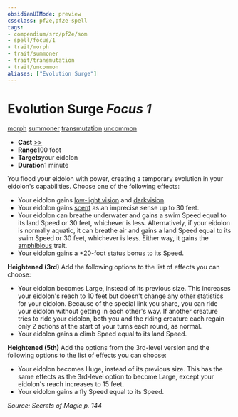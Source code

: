 ```yaml
---
obsidianUIMode: preview
cssclass: pf2e,pf2e-spell
tags:
- compendium/src/pf2e/som
- spell/focus/1
- trait/morph
- trait/summoner
- trait/transmutation
- trait/uncommon
aliases: ["Evolution Surge"]
---
```

# Evolution Surge *Focus 1*   
[morph](../../rules/traits/morph.md)  [summoner](../../rules/traits/summoner-som.md)  [transmutation](../../rules/traits/transmutation.md)  [uncommon](../../rules/traits/uncommon.md)  

- **Cast** [>>](../../rules/core-rulebook/chapter-9-playing-the-game.md#Actions "Two-Action") 
- **Range**100 foot
- **Targets**your eidolon
- **Duration**1 minute

You flood your eidolon with power, creating a temporary evolution in your eidolon's capabilities. Choose one of the following effects:

- Your eidolon gains [low-light vision](../../rules/abilities/low-light-vision.md) and [darkvision](../../rules/abilities/darkvision.md).
- Your eidolon gains [scent](../../rules/abilities/scent.md) as an imprecise sense up to 30 feet.
- Your eidolon can breathe underwater and gains a swim Speed equal to its land Speed or 30 feet, whichever is less. Alternatively, if your eidolon is normally aquatic, it can breathe air and gains a land Speed equal to its swim Speed or 30 feet, whichever is less. Either way, it gains the [amphibious](../../rules/traits/amphibious-b1.md) trait.
- Your eidolon gains a +20-foot status bonus to its Speed.

**Heightened (3rd)** Add the following options to the list of effects you can choose:

- Your eidolon becomes Large, instead of its previous size. This increases your eidolon's reach to 10 feet but doesn't change any other statistics for your eidolon. Because of the special link you share, you can ride your eidolon without getting in each other's way. If another creature tries to ride your eidolon, both you and the riding creature each regain only 2 actions at the start of your turns each round, as normal.
- Your eidolon gains a climb Speed equal to its land Speed.

**Heightened (5th)** Add the options from the 3rd-level version and the following options to the list of effects you can choose:

- Your eidolon becomes Huge, instead of its previous size. This has the same effects as the 3rd-level option to become Large, except your eidolon's reach increases to 15 feet.
- Your eidolon gains a fly Speed equal to its Speed.

*Source: Secrets of Magic p. 144*